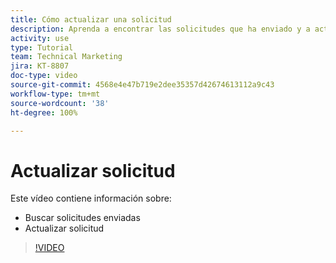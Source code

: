 ```yaml
---
title: Cómo actualizar una solicitud
description: Aprenda a encontrar las solicitudes que ha enviado y a actualizar esas solicitudes.
activity: use
type: Tutorial
team: Technical Marketing
jira: KT-8807
doc-type: video
source-git-commit: 4568e4e47b719e2dee35357d42674613112a9c43
workflow-type: tm+mt
source-wordcount: '38'
ht-degree: 100%

---
```


# Actualizar solicitud

Este vídeo contiene información sobre:

* Buscar solicitudes enviadas
* Actualizar solicitud

>[!VIDEO](https://video.tv.adobe.com/v/3422297/?quality=12&learn=on&enablevpops&captions=spa)

<!--
Guide
Update a work request
-->